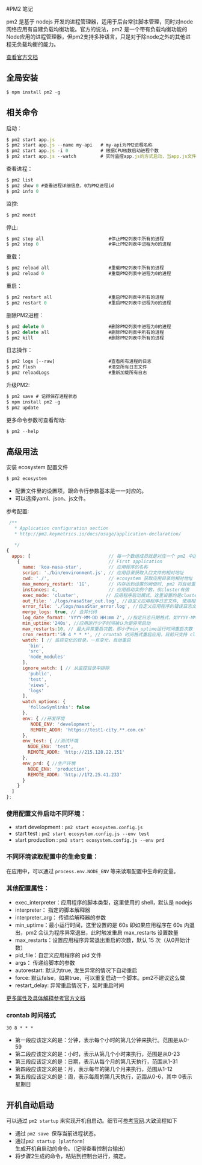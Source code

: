 <link rel="stylesheet" href="highlight/styles/atom-one-light.css">
<script src="highlight/highlight.min.js"></script>
<script>hljs.initHighlightingOnLoad();</script>


#PM2 笔记

pm2 是基于 nodejs 开发的进程管理器，适用于后台常驻脚本管理，同时对node网络应用有自建负载均衡功能。官方的说法，pm2 是一个带有负载均衡功能的Node应用的进程管理器，但pm2支持多种语言，只是对于除node之外的其他进程无负载均衡的能力。

[查看官方文档](http://pm2.keymetrics.io/docs/usage/cluster-mode/)

## 全局安装

~~~ jsx
$ npm install pm2 -g
~~~

## 相关命令

启动：

~~~ jsx
$ pm2 start app.js
$ pm2 start app.js --name my-api   # my-api为PM2进程名称
$ pm2 start app.js -i 0            # 根据CPU核数启动进程个数
$ pm2 start app.js --watch         # 实时监控app.js的方式启动，当app.js文件有变动时，pm2会自动reload
~~~

查看进程：

~~~ jsx
$ pm2 list
$ pm2 show 0 #查看进程详细信息，0为PM2进程id
$ pm2 info 0         
~~~

监控:

~~~ jsx
$ pm2 monit
~~~

停止:

~~~ jsx
$ pm2 stop all                        #停止PM2列表中所有的进程
$ pm2 stop 0                          #停止PM2列表中进程为0的进程
~~~

重载：

~~~ jsx
$ pm2 reload all                      #重载PM2列表中所有的进程
$ pm2 reload 0                        #重载PM2列表中进程为0的进程
~~~

重启：

~~~ jsx
$ pm2 restart all                     #重启PM2列表中所有的进程
$ pm2 restart 0                       #重启PM2列表中进程为0的进程
~~~

删除PM2进程：

~~~ jsx
$ pm2 delete 0                        #删除PM2列表中进程为0的进程
$ pm2 delete all                      #删除PM2列表中所有的进程
$ pm2 kill                    		  #删除PM2列表中所有的进程
~~~

日志操作：

~~~ jsx
$ pm2 logs [--raw]                    #查看所有进程的日志
$ pm2 flush                           #清空所有日志文件
$ pm2 reloadLogs                      #重新加载所有日志
~~~

升级PM2:

~~~ jsx
$ pm2 save # 记得保存进程状态
$ npm install pm2 -g
$ pm2 update
~~~

更多命令参数可查看帮助:

~~~ jsx
$ pm2 --help
~~~

## 高级用法



安装 ecosystem 配置文件

~~~ jsx
$ pm2 ecosystem
~~~

* 配置文件里的设置项，跟命令行参数基本是一一对应的。
* 可以选择yaml、json、js文件。

参考配置:

~~~ jsx
 /**
   * Application configuration section
   * http://pm2.keymetrics.io/docs/usage/application-declaration/

   */
{
  apps: [                             // 每一个数组成员就是对应一个 pm2 中运行的应用
    {                                 // First application
      name: 'koa-nasa-star',          // 应用程序的名称
      script: './bin/environment.js', // 应用目录获取入口文件的相对地址
      cwd: './',                      // ecosystem 获取应用目录的相对地址
      max_memory_restart: '1G',       // 内存达到设置的阙值时, pm2 将自动重启该应用
      instances: 4,                   // 应用启动实例个数，仅cluster有效
      exec_mode: 'cluster',			 // 应用程序启动模式，这里设置的是cluster_mode（集群），默认是fork
      out_file: './logs/nasaStar_out.log', //自定义应用程序日志文件, 使用相对路径时, 相对上面设置 cwd 路径
      error_file: './logs/nasaStar_error.log', //自定义应用程序的错误日志文件, 使用相对路径时, 相对上面设置 cwd 路径
      merge_logs: true, // 合并代码
      log_date_format: 'YYYY-MM-DD HH:mm Z', //指定日志日期格式，如YYYY-MM-DD HH:mm:ss
      min_uptime:'240s', //应用运行少于时间被认为是异常启动
      max_restarts:10, // 最大异常重启次数，即小于min_uptime运行时间重启次数
      cron_restart:'59 4 * * *', // crontab 时间格式重启应用，目前只支持 cluster 模式
      watch: [ // 监控变化的目录，一旦变化，自动重启
        'bin',
        'src',
        'node_modules'
      ],
      ignore_watch: [ // 从监控目录中排除
        'public',
        'test',
        'views',
        'logs'
      ],
      watch_options: {
        'followSymlinks': false
      },
      env: { //开发环境
         NODE_ENV: 'development',
         REMOTE_ADDR: 'https://test1-city.**.com.cn'
      },
      env_test: { //测试环境
        NODE_ENV: 'test',
        REMOTE_ADDR: 'http://215.128.22.151'
      },
      env_prd: { //生产环境
        NODE_ENV: 'production',
        REMOTE_ADDR: 'http://172.25.41.233'
      }
    }
  ]
};
~~~

### 使用配置文件启动不同环境：

* start development : `pm2 start ecosystem.config.js`
* start test : `pm2 start ecosystem.config.js --env test`
* start production : `pm2 start ecosystem.config.js --env prd`

### 不同环境读取配置中的生命变量：

在应用中，可以通过 `process.env.NODE_ENV` 等来读取配置中生命的变量。

### 其他配置属性：

* exec_interpreter：应用程序的脚本类型，这里使用的 shell，默认是 nodejs
* interpreter：  指定的脚本解释器
* interpreter_arg： 传递给解释器的参数
* min\_uptime：最小运行时间，这里设置的是 60s 即如果应用程序在 60s 内退出，pm2 会认为程序异常退出，此时触发重启 max_restarts 设置数量
* max_restarts：设置应用程序异常退出重启的次数，默认 15 次（从0开始计数）
* pid_file：自定义应用程序的 pid 文件
* args：  传递给脚本的参数
* autorestart: 默认为true, 发生异常的情况下自动重启
* force: 默认false，如果true，可以重复启动一个脚本。pm2不建议这么做
* restart_delay: 异常重启情况下，延时重启时间

[更多属性及具体解释参考官方文档](http://pm2.keymetrics.io/docs/usage/application-declaration/)

### crontab 时间格式

` 30 8 * * * `

* 第一段应该定义的是：分钟，表示每个小时的第几分钟来执行。范围是从0-59
* 第二段应该定义的是：小时，表示从第几个小时来执行，范围是从0-23
* 第三段应该定义的是：日期，表示从每个月的第几天执行，范围从1-31
* 第四段应该定义的是：月，表示每年的第几个月来执行，范围从1-12
* 第五段应该定义的是：周，表示每周的第几天执行，范围从0-6，其中 0表示星期日

## 开机自动启动

可以通过 `pm2 startup` 来实现开机自启动。细节可[参考官网](http://pm2.keymetrics.io/docs/usage/startup/).大致流程如下

* 通过 `pm2 save `保存当前进程状态。
* 通过`pm2 startup [platform]`生成开机自启动的命令。（记得查看控制台输出）
* 将步骤2生成的命令，粘贴到控制台进行，搞定。